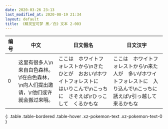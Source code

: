 ```yaml
---
date: 2020-03-26 23:13
last_modified_at: 2020-08-19 21:34
layout: default
title: 《精灵宝可梦 黑／白》文本 2-003
---
```

| 编号 | 中文 | 日文假名 | 日文汉字 |
| ---- | ---- | ---- | --- |
| 0 | 这里有很多人\n来自白色森林。\f在白色森林，\n向人们提出邀请，\r他们或许就会搬过来哦。 | ここは　ホワイトフォレストから\nきたひとが　おおい\fホワイトフォレストに　はいりこんで\nこっちに　さそえば\rひっこして　くるかもな | ここは　ホワイトフォレストから\n来た人が　多い\fホワイトフォレストに　入り込んで\nこっちに　誘えば\r引っ越して　来るかもな |
{: .table .table-bordered .table-hover .xz-pokemon-text .xz-pokemon-text-0 }